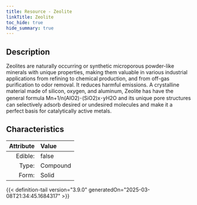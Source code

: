 ```yaml
---
title: Resource - Zeolite
linkTitle: Zeolite
toc_hide: true
hide_summary: true
---
```

<!-- This is generated by the MarsSim HelpGenertor, do not edit. -->

## Description
 Zeolites are naturally occurring &#10;&#9;&#9;or synthetic microporous powder-like minerals with unique properties, making them valuable &#10;&#9;&#9;in various industrial applications from refining to chemical production, &#10;&#9;&#9;and from off-gas purification to odor removal. It reduces harmful emissions.&#10;&#9;&#9;&#10;&#9;&#9;A crystalline material made of silicon, oxygen, and aluminum, Zeolite has have &#10;&#9;&#9;the general formula Mn+1/n(AlO2)･(SiO2)x･yH2O and &#10;&#9;&#9;its unique pore structures can selectively adsorb desired or &#10;&#9;&#9;undesired molecules and make it a perfect basis for catalytically active metals.&#10;&#9;

## Characteristics

| Attribute      | Value |
|--------:|:------|
|Edible:|false|
|Type:|Compound|
|Form:|Solid|
 



    


{{< definition-tail version="3.9.0" generatedOn="2025-03-08T21:34:45.1684317" >}}


